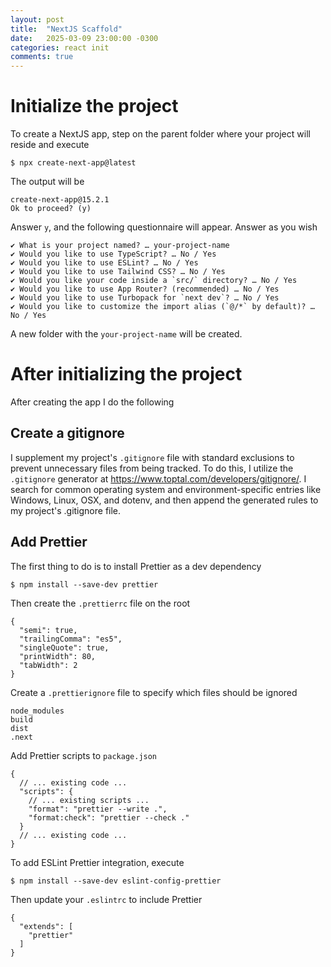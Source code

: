 ```yaml
---
layout: post
title:  "NextJS Scaffold"
date:   2025-03-09 23:00:00 -0300
categories: react init
comments: true
---
```


# Initialize the project

To create a NextJS app, step on the parent folder where your project will reside and execute

```
$ npx create-next-app@latest
```

The output will be

```
create-next-app@15.2.1
Ok to proceed? (y)
```

Answer `y`, and the following questionnaire will appear. Answer as you wish

```
✔ What is your project named? … your-project-name
✔ Would you like to use TypeScript? … No / Yes
✔ Would you like to use ESLint? … No / Yes
✔ Would you like to use Tailwind CSS? … No / Yes
✔ Would you like your code inside a `src/` directory? … No / Yes
✔ Would you like to use App Router? (recommended) … No / Yes
✔ Would you like to use Turbopack for `next dev`? … No / Yes
✔ Would you like to customize the import alias (`@/*` by default)? … No / Yes
```

A new folder with the `your-project-name` will be created.

# After initializing the project

After creating the app I do the following

## Create a gitignore

I supplement my project's `.gitignore` file with standard exclusions to prevent unnecessary files from being tracked. To do this, I utilize the `.gitignore` generator at https://www.toptal.com/developers/gitignore/. I search for common operating system and environment-specific entries like Windows, Linux, OSX, and dotenv, and then append the generated rules to my project's .gitignore file.

## Add Prettier

The first thing to do is to install Prettier as a dev dependency

```
$ npm install --save-dev prettier
```

Then create the `.prettierrc` file on the root

```
{
  "semi": true,
  "trailingComma": "es5",
  "singleQuote": true,
  "printWidth": 80,
  "tabWidth": 2
} 
```

Create a `.prettierignore` file to specify which files should be ignored

```
node_modules
build
dist
.next
```

Add Prettier scripts to `package.json`

```
{
  // ... existing code ...
  "scripts": {
    // ... existing scripts ...
    "format": "prettier --write .",
    "format:check": "prettier --check ."
  }
  // ... existing code ...
}
```

To add ESLint Prettier integration, execute

```
$ npm install --save-dev eslint-config-prettier
```

Then update your `.eslintrc` to include Prettier

```
{
  "extends": [
    "prettier"
  ]
} 
```

